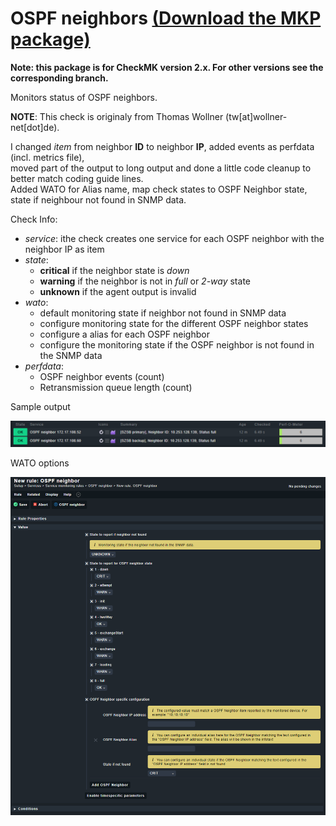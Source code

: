 # OSPF neighbors [(Download the MKP package)](/../../../-/raw/master/ospf_neighbor.mkp "Download MKP package")

 **Note: this package is for CheckMK version 2.x. For other versions see the corresponding branch.**

Monitors status of OSPF neighbors.

**NOTE**: This check is originaly from Thomas Wollner (tw[at]wollner-net[dot]de).

I changed *item* from neighbor **ID** to neighbor **IP**, added events as perfdata (incl. metrics file),\
moved part of the output to long output and done a little code cleanup to better match coding guide lines.\
Added WATO for Alias name, map check states to OSPF Neighbor state, state if neighbour not found in SNMP data.

Check Info:

* *service*: ithe check creates one service for each OSPF neighbor with the neighbor IP as item
* *state*: 
    * **critical** if the neighbor state is *down*
    * **warning** if the neighbor is not in *full* or *2-way* state
    * **unknown** if the agent output is invalid
* *wato*: 
    * default monitoring state if neighbor not found in SNMP data
    * configure monitoring state for the different OSPF neighbor states
    * configure a alias for each OSPF neighbor
    * configure the monitoring state if the OSPF neighbor is not found in the SNMP data
* *perfdata*:
    * OSPF neighbor events (count)
    * Retransmission queue length (count)

Sample output

![sample output](/doc/sample.png?raw=true "sample output")

WATO options

![WATO options](/doc/wato.png?raw=true "WATO options")
